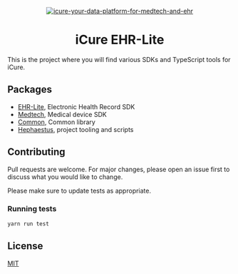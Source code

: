 <p align="center">
    <a href="https://docs.icure.com">
        <img alt="icure-your-data-platform-for-medtech-and-ehr" src="https://icure.com/assets/icons/logo.svg">
    </a>
    <h1 align="center">iCure EHR-Lite</h1>
</p>

This is the project where you will find various SDKs and TypeScript tools for iCure.

## Packages

-   [EHR-Lite](./packages/ehr-lite), Electronic Health Record SDK
-   [Medtech](./packages/medtech), Medical device SDK
-   [Common](./packages/common), Common library
-   [Hephaestus](./packages/hephaestus), project tooling and scripts

## Contributing

Pull requests are welcome. For major changes, please open an issue first
to discuss what you would like to change.

Please make sure to update tests as appropriate.

### Running tests

```bash
yarn run test
```

## License

[MIT](https://choosealicense.com/licenses/mit/)
